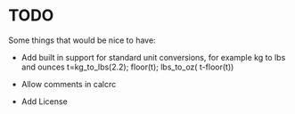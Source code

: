 # TODO

Some things that would be nice to have:

  * Add built in support for standard unit conversions, for example kg to lbs and ounces
    t=kg_to_lbs(2.2); floor(t); lbs_to_oz( t-floor(t))

  * Allow comments in calcrc
  * Add License
